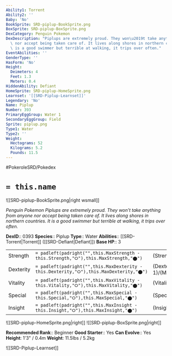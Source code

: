 ```yaml
---
Ability1: Torrent
Ability2: ''
Baby: 'No'
BookSprite: SRD-piplup-BookSprite.png
BoxSprite: SRD-piplup-BoxSprite.png
DexCategory: Penguin Pokemon
DexDescription: "Piplups are extremely proud. They won\u2019t take anything from anyone\
  \ nor accept being taken care of. It lives along shores in northern countries. It\
  \ is a good swimmer but terrible at walking, it trips over often."
EventAbilities: ''
GenderType: ''
HasForm: 'No'
Height:
  Deimeters: 4
  Feet: 1.3
  Meters: 0.4
HiddenAbility: Defiant
HomeSprite: SRD-piplup-HomeSprite.png
Learnset: '[[SRD-Piplup-Learnset]]'
Legendary: 'No'
Name: Piplup
Number: 393
PrimaryEggGroup: Water 1
SecondaryEggGroup: Field
Sprite: piplup.png
Type1: Water
Type2: ''
Weight:
  Hectograms: 52
  Kilograms: 5.2
  Pounds: 11.5
---
```


#PokeroleSRD/Pokedex

# `= this.name`

![[SRD-piplup-BookSprite.png|right wsmall]]

*Penguin Pokemon*
*Piplups are extremely proud. They won’t take anything from anyone nor accept being taken care of. It lives along shores in northern countries. It is a good swimmer but terrible at walking, it trips over often.*

**DexID**:: 0393
**Species**:: Piplup
**Type**:: Water
**Abilities**:: [[SRD-Torrent|Torrent]] ([[SRD-Defiant|Defiant]])
**Base HP**:: 3

|           |                                                                                        |                                          |
| --------- | -------------------------------------------------------------------------------------- | ---------------------------------------- |
| Strength  | `= padleft(padright("",this.MaxStrength - this.Strength,"⭘"),this.MaxStrength,"⬤")`    | (Strength::2)/(MaxStrength::4)   |
| Dexterity | `= padleft(padright("",this.MaxDexterity - this.Dexterity,"⭘"),this.MaxDexterity,"⬤")` | (Dexterity:: 1)/(MaxDexterity::3) |
| Vitality  | `= padleft(padright("",this.MaxVitality - this.Vitality,"⭘"),this.MaxVitality,"⬤")`    | (Vitality::2)/(MaxVitality::4)   |
| Special   | `= padleft(padright("",this.MaxSpecial - this.Special,"⭘"),this.MaxSpecial,"⬤")`       | (Special::2)/(MaxSpecial::4)     |
| Insight   | `= padleft(padright("",this.MaxInsight - this.Insight,"⭘"),this.MaxInsight,"⬤")`       | (Insight::2)/(MaxInsight::4)     |

![[SRD-piplup-HomeSprite.png|right]]
![[SRD-piplup-BoxSprite.png|right]]

**Recommended Rank**:: Beginner
**Good Starter**:: Yes
**Can Evolve**:: Yes
**Height**: 1'3" / 0.4m
**Weight**: 11.5lbs / 5.2kg

![[SRD-Piplup-Learnset]]
